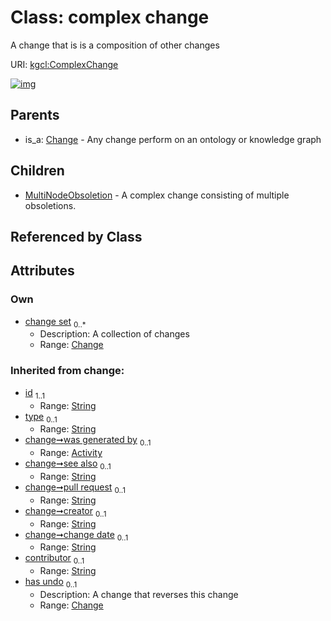 
# Class: complex change


A change that is is a composition of other changes

URI: [kgcl:ComplexChange](http://w3id.org/kgcl/ComplexChange)


[![img](https://yuml.me/diagram/nofunky;dir:TB/class/[MultiNodeObsoletion],[Change]<change%20set%200..*-++[ComplexChange&#124;id(i):string;type(i):string%20%3F;see_also(i):string%20%3F;pull_request(i):string%20%3F;creator(i):string%20%3F;change_date(i):string%20%3F;contributor(i):string%20%3F],[ComplexChange]^-[MultiNodeObsoletion],[Change]^-[ComplexChange],[Change],[Activity])](https://yuml.me/diagram/nofunky;dir:TB/class/[MultiNodeObsoletion],[Change]<change%20set%200..*-++[ComplexChange&#124;id(i):string;type(i):string%20%3F;see_also(i):string%20%3F;pull_request(i):string%20%3F;creator(i):string%20%3F;change_date(i):string%20%3F;contributor(i):string%20%3F],[ComplexChange]^-[MultiNodeObsoletion],[Change]^-[ComplexChange],[Change],[Activity])

## Parents

 *  is_a: [Change](Change.md) - Any change perform on an ontology or knowledge graph

## Children

 * [MultiNodeObsoletion](MultiNodeObsoletion.md) - A complex change consisting of multiple obsoletions.

## Referenced by Class


## Attributes


### Own

 * [change set](change_set.md)  <sub>0..\*</sub>
     * Description: A collection of changes
     * Range: [Change](Change.md)

### Inherited from change:

 * [id](id.md)  <sub>1..1</sub>
     * Range: [String](types/String.md)
 * [type](type.md)  <sub>0..1</sub>
     * Range: [String](types/String.md)
 * [change➞was generated by](change_was_generated_by.md)  <sub>0..1</sub>
     * Range: [Activity](Activity.md)
 * [change➞see also](change_see_also.md)  <sub>0..1</sub>
     * Range: [String](types/String.md)
 * [change➞pull request](change_pull_request.md)  <sub>0..1</sub>
     * Range: [String](types/String.md)
 * [change➞creator](change_creator.md)  <sub>0..1</sub>
     * Range: [String](types/String.md)
 * [change➞change date](change_change_date.md)  <sub>0..1</sub>
     * Range: [String](types/String.md)
 * [contributor](contributor.md)  <sub>0..1</sub>
     * Range: [String](types/String.md)
 * [has undo](has_undo.md)  <sub>0..1</sub>
     * Description: A change that reverses this change
     * Range: [Change](Change.md)
